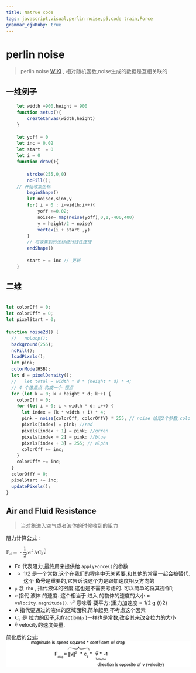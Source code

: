 ```yaml
---
title: Natrue code
tags: javascript,visual,perlin noise,p5,code train,Force
grammar_cjkRuby: true
---
```


# perlin noise

> perlin noise  [WIKI][1] , 相对随机函数,noise生成的数据是互相关联的

## 一维例子

```javascript
	let width =900,height = 900
	function setup(){
		createCanvas(width,height)
	}
	
	let yoff = 0
	let inc = 0.02
	let start  = 0 
	let i = 0
	function draw(){
		
		stroke(255,0,0)
		noFill();
	// 开始收集坐标
		beginShape()
		let noiseY,sinY,y
		for( i = 0 ; i<width;i++){
			yoff +=0.02;
			noiseY= map(noise(yoff),0,1,-400,400) 
			y = height/2 + noiseY
			vertex(i + start ,y)
		}
		// 将收集到的坐标进行线性连接
		endShape()
		
		start + = inc // 更新
	}
```


## 二维

```javascript

let colorOff = 0;
let colorOffY = 0;
let pixelStart = 0;

function noise2d() {
  //   noLoop();
  background(255);
  noFill();
  loadPixels();
  let pink;
  colorMode(HSB);
  let d = pixelDensity();
  //   let total = width * d * (height * d) * 4;
  // 4 个像素点 构成一个 视点
  for (let k = 0; k < height * d; k++) {
    colorOff = 0;
    for (let i = 0; i < width * d; i++) {
      let index = (k * width + i) * 4;
      pink = noise(colorOff, colorOffY) * 255; // noise 给定2个参数,colorOffY,表示返回的数还要和其有联系;
      pixels[index] = pink; //red
      pixels[index + 1] = pink; //grren
      pixels[index + 2] = pink; //blue
      pixels[index + 3] = 255; // alpha
      colorOff += inc;
    }
    colorOffY += inc;
  }
  colorOffY = 0;
  pixelStart += inc;
  updatePixels();
}
```

## Air and Fluid Resistance

> 当对象进入空气或者液体的时候收到的阻力 

阻力计算公式 : 

<math xmlns="http://www.w3.org/1998/Math/MathML"><mstyle displaystyle="true"><msub><mrow><mi> F </mi></mrow><mrow><mi> d </mi></mrow></msub><mo> = </mo><mo> - </mo><mfrac><mrow><mn> 1 </mn></mrow><mrow><mn> 2 </mn></mrow></mfrac><mi> ρ </mi><msup><mrow><mi> v </mi></mrow><mrow><mn> 2 </mn></mrow></msup><mi> A </mi><msub><mrow><mi> C </mi></mrow><mrow><mi> d </mi></mrow></msub><mover><mrow><mi> v </mi></mrow><mrow><mo> ∧ </mo></mrow></mover></mstyle></math>


- Fd 代表阻力,最终用来提供给 `applyForce()`的参数
- - 1/2 是一个常数.这个在我们的程序中无关紧要,和其他的常量一起会被替代.这个 **负号**是重要的,它告诉说这个力是跟加速度相反方向的
- <math xmlns="http://www.w3.org/1998/Math/MathML"><mstyle displaystyle="true"><mi> ρ </mi></mstyle></math> 念 `rho` , 指代液体的密度,这也是不需要考虑的. 可以简单的将其视作1;
- <math xmlns="http://www.w3.org/1998/Math/MathML"><mstyle displaystyle="true"><mi>v</mi></mstyle></math> 指代 液体 的速度. 这个相当于 进入 的物体的速度的大小  = `velocity.magnitude()`.  <math xmlns="http://www.w3.org/1998/Math/MathML"><mstyle displaystyle="true"><msup><mrow><mi> v </mi></mrow><mrow><mn> 2 </mn></mrow></msup></mstyle></math> 意味着 要平方;(重力加速度 = 1/2 g (t)2)
- A 指代要通过的液体的区域面积,简单起见,不考虑这个因素
- <math xmlns="http://www.w3.org/1998/Math/MathML"><mstyle displaystyle="true"><msub><mrow><mi> C </mi></mrow><mrow><mi> d </mi></mrow></msub></mstyle></math> 是 拉力的因子,和fraction(<math xmlns="http://www.w3.org/1998/Math/MathML"><mstyle displaystyle="true"><mi> ρ </mi></mstyle></math> )一样也是常数,改变其来改变拉力的大小
- <math xmlns="http://www.w3.org/1998/Math/MathML"><mstyle displaystyle="true"><mover><mrow><mi> v </mi></mrow><mrow><mo> ∧ </mo></mrow></mover></mstyle></math> velocity的速度矢量.


简化后的公式:
![formalu][2]



  [1]: https://www.wikiwand.com/zh-hans/Perlin%E5%99%AA%E5%A3%B0
  [2]: ./images/1492835018049.jpg "1492835018049"